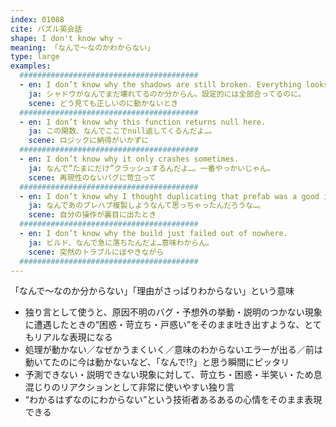 ```yaml
---
index: 01088
cite: パズル英会話
shape: I don't know why ~
meaning: 「なんで〜なのかわからない」
type: large
examples:
  ########################################
  - en: I don’t know why the shadows are still broken. Everything looks right.
    ja: シャドウがなんでまだ壊れてるのか分からん。設定的には全部合ってるのに。
    scene: どう見ても正しいのに動かないとき
  ########################################
  - en: I don’t know why this function returns null here.
    ja: この関数、なんでここでnull返してくるんだよ…。
    scene: ロジックに納得がいかずに
  ########################################
  - en: I don’t know why it only crashes sometimes.
    ja: なんで“たまにだけ”クラッシュするんだよ…。一番やっかいじゃん。
    scene: 再現性のないバグに苛立って
  ########################################
  - en: I don’t know why I thought duplicating that prefab was a good idea.
    ja: なんであのプレハブ複製しようなんて思っちゃったんだろうな…。
    scene: 自分の操作が裏目に出たとき
  ########################################
  - en: I don’t know why the build just failed out of nowhere.
    ja: ビルド、なんで急に落ちたんだよ…意味わからん。
    scene: 突然のトラブルにぼやきながら
  ########################################
---
```


「なんで〜なのか分からない」「理由がさっぱりわからない」という意味

- 独り言として使うと、原因不明のバグ・予想外の挙動・説明のつかない現象に遭遇したときの“困惑・苛立ち・戸惑い”をそのまま吐き出すような、とてもリアルな表現になる
- 処理が動かない／なぜかうまくいく／意味のわからないエラーが出る／前は動いてたのに今は動かないなど、「なんで!?」と思う瞬間にピッタリ
- 予測できない・説明できない現象に対して、苛立ち・困惑・半笑い・ため息混じりのリアクションとして非常に使いやすい独り言
- “わかるはずなのにわからない”という技術者あるあるの心情をそのまま表現できる

